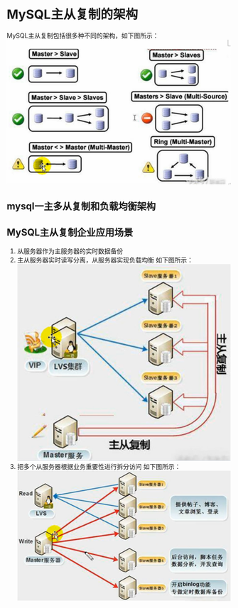 # MySQL主从复制的架构
MySQL主从复制包括很多种不同的架构，如下图所示：
![mysql主从复制架构](images/mysql主从复制架构.png)

## mysql一主多从复制和负载均衡架构


## MySQL主从复制企业应用场景
1. 从服务器作为主服务器的实时数据备份
2. 主从服务器实时读写分离，从服务器实现负载均衡
    如下图所示：
    ![mysql一主多从复制和负载均衡架构](images/mysql一主多从复制和负载均衡架构.png)
3. 把多个从服务器根据业务重要性进行拆分访问
    如下图所示：
    ![mysql从服务器根据业务进行拆分](images/mysql从服务器根据业务进行拆分.png)